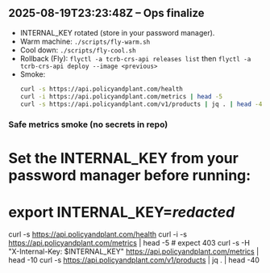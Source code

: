 
## 2025-08-19T23:23:48Z – Ops finalize
- INTERNAL_KEY rotated (store in your password manager).
- Warm machine: `./scripts/fly-warm.sh`
- Cool down: `./scripts/fly-cool.sh`
- Rollback (Fly): `flyctl -a tcrb-crs-api releases list` then `flyctl -a tcrb-crs-api deploy --image <previous>`
- Smoke:
  ```bash
  curl -s https://api.policyandplant.com/health
  curl -i https://api.policyandplant.com/metrics | head -5            # expect 403
  curl -s https://api.policyandplant.com/v1/products | jq . | head -40
  ```

### Safe metrics smoke (no secrets in repo)
# Set the INTERNAL_KEY from your password manager before running:
# export INTERNAL_KEY=***redacted***
curl -s https://api.policyandplant.com/health
curl -i -s https://api.policyandplant.com/metrics | head -5      # expect 403
curl -s -H "X-Internal-Key: $INTERNAL_KEY" https://api.policyandplant.com/metrics | head -10
curl -s https://api.policyandplant.com/v1/products | jq . | head -40
